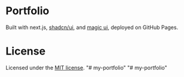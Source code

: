 
# Portfolio

Built with next.js, [shadcn/ui](https://ui.shadcn.com/), and [magic ui](https://magicui.design/), deployed on GitHub Pages.


# License

Licensed under the [MIT license](https://github.com/dillionverma/portfolio/blob/main/LICENSE.md).
"# my-portfolio" 
"# my-portfolio" 
